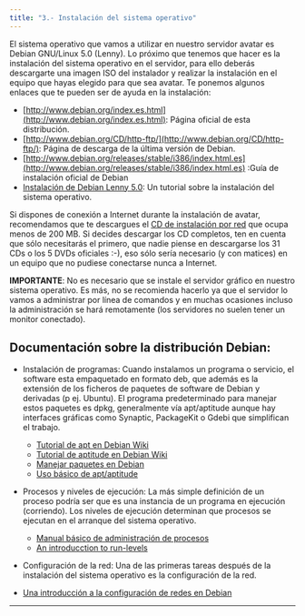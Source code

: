 ```yaml
---
title: "3.- Instalación del sistema operativo"
---
```


El sistema operativo que vamos a utilizar en nuestro servidor avatar es Debian GNU/Linux 5.0 (Lenny). Lo próximo que tenemos que hacer es la instalación del sistema operativo en el servidor, para ello deberás descargarte una imagen ISO del instalador y realizar la instalación en el equipo que hayas elegido para que sea avatar. Te ponemos algunos enlaces que te pueden ser de ayuda en la instalación:

* [http://www.debian.org/index.es.html](http://www.debian.org/index.es.html): Página oficial de esta distribución.
* [http://www.debian.org/CD/http-ftp/](http://www.debian.org/CD/http-ftp/): Página de descarga de la última versión de Debian.
* [http://www.debian.org/releases/stable/i386/index.html.es](http://www.debian.org/releases/stable/i386/index.html.es) :Guía de instalación oficial de Debian
* [Instalación de Debian Lenny 5.0](http://www.dipler.org/2009/02/instalacion-de-debian-lenny-50/ "Instalación de Debian Lenny 5.0"): Un tutorial sobre la instalación del sistema operativo.

Si dispones de conexión a Internet durante la instalación de avatar, recomendamos que te descargues el [CD de instalación por red](http://cdimage.debian.org/debian-cd/5.0.4/i386/iso-cd/debian-504-i386-netinst.iso) que ocupa menos de 200 MB. Si decides descargar los CD completos, ten en cuenta que sólo necesitarás el primero, que nadie piense en descargarse los 31 CDs o los 5 DVDs oficiales :-), eso sólo sería necesario (y con matices) en un equipo que no pudiese conectarse nunca a Internet.

**IMPORTANTE**: No es necesario que se instale el servidor gráfico en nuestro sistema operativo. Es más, no se recomienda hacerlo ya que el servidor lo vamos a administrar por línea de comandos y en muchas ocasiones incluso la administración se hará remotamente (los servidores no suelen tener un monitor conectado).

## Documentación sobre la distribución Debian:

* Instalación de programas: Cuando instalamos un programa o servicio, el software esta empaquetado en formato deb, que además es la extensión de los ficheros de paquetes de software de Debian y derivadas (p ej. Ubuntu). El programa predeterminado para manejar estos paquetes es dpkg, generalmente vía apt/aptitude aunque hay interfaces gráficas como Synaptic, PackageKit o Gdebi que simplifican el trabajo.

    * [Tutorial de apt en Debian Wiki](http://wiki.debian.org/AptCLI)
    * [Tutorial de aptitude en Debian Wiki](http://wiki.debian.org/Aptitude)
    * [Manejar paquetes en Debian](http://www.josedomingo.org/web/mod/page/view.php?id=1861)
    * [Uso básico de apt/aptitude](http://preguntaslinux.org/-howto-apt-y-aptitude-t-5780.html)

* Procesos y niveles de ejecución: La más simple definición de un proceso podría ser que es una instancia de un programa en ejecución (corriendo). Los niveles de ejecución determinan que procesos se ejecutan en el arranque del sistema operativo.

    * [Manual básico de administración de procesos](http://www.linuxtotal.com.mx/index.php?cont=info_admon_012)
    * [An introducction to run-levels](http://www.debian-administration.org/articles/212)

* Configuración de la red: Una de las primeras tareas después de la instalación del sistema operativo es la configuración de la red.

* [Una introducción a la configuración de redes en Debian](http://www.guatewireless.org/os/linux/distros/debian/una-introduccion-a-configuracion-de-redes-en-debian/)




* * *